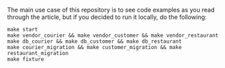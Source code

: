 The main use case of this repository is to see code examples as you read through the article, but if you decided to run it locally, do the following:
```
make start
make vendor_courier && make vendor_customer && make vendor_restaurant
make db_courier && make db_customer && make db_restaurant
make courier_migration && make customer_migration && make restaurant_migration
make fixture
```